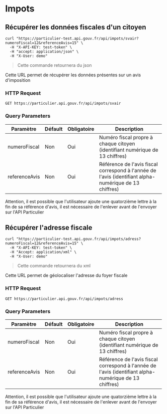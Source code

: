# Impots


## Récupérer les données fiscales d'un citoyen

```shell
curl "https://particulier-test.api.gouv.fr/api/impots/svair?numeroFiscal=12&referenceAvis=15" \
  -H "X-API-KEY: test-token" \
  -H "accept: application/json" \
  -H "X-User: demo"
```

> Cette commande retournera du json

Cette URL permet de récupérer les données présentes sur un avis d'imposition

### HTTP Request

`GET https://particulier.api.gouv.fr/api/impots/svair`

### Query Parameters

Paramètre | Défault | Obligatoire | Description
--------- | ------- | ----------|------
numeroFiscal | Non | Oui | Numéro fiscal propre à chaque citoyen (identifiant numérique de 13 chiffres)
referenceAvis | Non | Oui | Référence de l'avis fiscal correspond à l'année de l'avis (identifiant alpha-numérique de 13 chiffres)

<aside class="warning">
Attention, il est possible que l'utilisateur ajoute une quatorzième lettre à la
fin de sa référence d'avis, il est nécessaire de l'enlever avant de l'envoyer
sur l'API Particulier
</aside>

## Récupérer l'adresse fiscale

```shell
curl "https://particulier-test.api.gouv.fr/api/impots/adress?numeroFiscal=12&referenceAvis=15" \
  -H "X-API-KEY: test-token" \
  -H "Accept: application/xml" \
  -H "X-User: demo"
```
> Cette commande retournera du xml


Cette URL permet de géolocaliser l'adresse du foyer fiscale

### HTTP Request

`GET https://particulier.api.gouv.fr/api/impots/adress`

### Query Parameters

Paramètre | Défault | Obligatoire | Description
--------- | ------- | ----------|------
numeroFiscal | Non | Oui | Numéro fiscal propre à chaque citoyen (identifiant numérique de 13 chiffres)
referenceAvis | Non | Oui | Référence de l'avis fiscal correspond à l'année de l'avis (identifiant alpha-numérique de 13 chiffres)


<aside class="warning">
Attention, il est possible que l'utilisateur ajoute une quatorzième lettre à la
fin de sa référence d'avis, il est nécessaire de l'enlever avant de l'envoyer
sur l'API Particulier
</aside>
